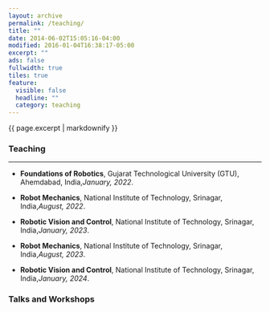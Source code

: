 ```yaml
---
layout: archive
permalink: /teaching/
title: ""
date: 2014-06-02T15:05:16-04:00
modified: 2016-01-04T16:38:17-05:00
excerpt: ""
ads: false
fullwidth: true
tiles: true
feature:
  visible: false
  headline: ""
  category: teaching
---
```


{{ page.excerpt | markdownify }}

### Teaching
<hr>

* <b>Foundations of Robotics</b>, Gujarat Technological University (GTU), Ahemdabad, India,<i>January, 2022</i>.

* <b>Robot Mechanics</b>, National Institute of Technology, Srinagar, India,<i>August, 2022</i>.

* <b>Robotic Vision and Control</b>, National Institute of Technology, Srinagar, India,<i>January, 2023</i>.

* <b>Robot Mechanics</b>, National Institute of Technology, Srinagar, India,<i>August, 2023</i>.

* <b>Robotic Vision and Control</b>, National Institute of Technology, Srinagar, India,<i>January, 2024</i>.

### Talks and Workshops

